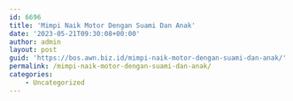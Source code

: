 ```yaml
---
id: 6696
title: 'Mimpi Naik Motor Dengan Suami Dan Anak'
date: '2023-05-21T09:30:08+00:00'
author: admin
layout: post
guid: 'https://bos.awn.biz.id/mimpi-naik-motor-dengan-suami-dan-anak/'
permalink: /mimpi-naik-motor-dengan-suami-dan-anak/
categories:
    - Uncategorized
---
```


